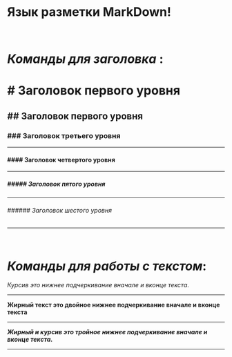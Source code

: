 # Язык разметки __MarkDown__!

<br>

# ___Команды для заголовка___ :


#  # Заголовок первого уровня  
## ## Заголовок первого уровня  
### ### Заголовок третьего уровня 
---
#### #### Заголовок четвертого уровня
---
##### ##### Заголовок пятого уровня
---
###### ###### Заголовок шестого уровня ######
----
<br>

# ___Команды для работы с текстом___:


_Курсив это нижнее подчеркивание вначале и вконце текста._
____

__Жирный текст это двойное нижнее подчеркивание вначале и вконце текста__
____

___Жирный и курсив это тройное нижнее подчеркивание вначале и вконце текста.___
____